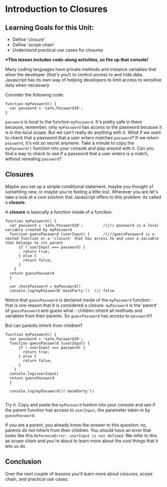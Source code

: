 # Introduction to Closures

## Learning Goals for this Unit:
* Define 'closure'
* Define 'scope chain'
* Understand practical use cases for closures

__*This lesson includes code-along activities, so fire up that console!__

Many coding languages have private methods and instance variables that allow the developer (that's you!) to control access to and hide data. Javascript has its own way of helping developers to limit access to sensitive data when necessary.

Consider the following code:

```
function myPassword() {
  var password = 'safe,Password20';
}
```
```password``` is local to the function ```myPassword```. It's pretty safe in there because, remember, only ```myPassword``` has access to the password because it is in the local scope. But we can't really do anything with it. What if we want to check that a password that a user enters matches ```password```? If we return ```password```, it's not so secret anymore. Take a minute to copy the ```myPassword()``` function into your console and play around with it. Can you find a way to check to see if a password that a user enters is a match, without revealing ```password```?

## Closures
Maybe you set up a simple conditional statement, maybe you thought of somehting new, or maybe you're feeling a little lost. Wherever you are let's take a look at a cool solution that Javascript offers to this problem: its called a __closure__.

A __closure__ is basically a function inside of a function.

```
function myPassword() {
  var password = 'safe,Password20';         ///// password is a local variable created by myPassword
  function guessPassword (userInput) {      /////guessPassword is a nested function or a 'closure' that has access to and uses a variable that belongs to its parent
      if ( userInput === password) {
        return true;
      } else {
        return false;
      }
    }
  return guessPassword
  }
  
  var checkPassword = myPassword()
  console.log(myPassword('maskParty'))  /// false
```

Notice that ```guessPassword``` is declared inside of the ```myPassword``` function - that is one reason that it is considered a closure. ```myPassword``` is the 'parent' of ```guessPassword``` and guess what - children inherit all methods and variables from their parents. So ```guessPassword``` has access to ```password```!!!

But can parents inherit from children? 

```
function myPassword() {
  var password = 'safe,Password20';
  function guessPassword (userInput) {
      if ( userInput === password) {
        return true;
      } else {
        return false;
      }
    }
  console.log(userInput)
  return guessPassword
  }
  
  console.log(myPassword()('maskParty'))
  
```

Try it. Copy and paste the ```myPassword``` funtion into your console and see if the parent function has access to ```userInput```, the parameter taken in by ```guessPassword```. 

If you are a parent, you already knew the answer to this question: no, parents do not inherit from their children. You should have an error that looks like this ```ReferenceError: userInput is not defined```. We refer to this as _scope chain_ and you're about to learn more about the cool things that it lets us do.

## Conclusion
Over the next couple of lessons you'll learn more about closures, scope chain, and practical use cases. 


